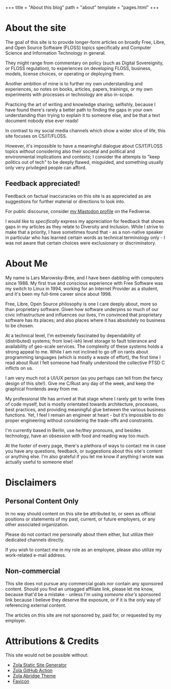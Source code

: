 +++
title = "About this blog"
path = "about"
template = "pages.html"
+++

# About the site

The goal of this site is to provide longer-form articles on broadly
Free, Libre, and Open Source Software (FLOSS) topics specifically and
Computer Science and Information Technology in general.

They might range from commentary on policy (such as Digital
Sovereignity, or FLOSS regulation), to experiences on developing FLOSS,
business, models, license choices, or operating or deploying them.

Another ambition of mine is to further my own understanding and
experiences, so notes on books, articles, papers, trainings, or my own
experiments with processes or technology are also in-scope.

Practicing the art of writing and knowledge sharing; selfishly, because
I have found there's rarely a better path to finding the gaps in your
own understanding than trying to explain it to someone else, and be that
a text document nobody else ever reads!

In contrast to my social media channels which show a wider slice of
life, this site focuses on CS/IT/FLOSS.

However, it's impossible to have a meaningful dialogue about CS/IT/FLOSS
topics *without* considering also their societal and political and
environmental implications and contexts; I consider the attempts to
"keep politics out of tech" to be deeply flawed, misguided, and
something usually only very privileged people can afford.

## Feedback appreciated!

Feedback on factual inaccuracies on this site is as appreciated as are
suggestions for further material or directions to look into. 

For public discourse, consider [my Mastodon
profile](https://mastodon.online/@larsmb) on the Fediverse.

I would like to *specifically* express my appreciation for feedback that
shows gaps in my articles as they relate to Diversity and Inclusion.
While I strive to make that a priority, I have sometimes found that - as
a non-native speaker in particular who has learned certain words as
technical terminology only - I was not aware that certain choices were
exclusionary or discriminatory.

# About Me

My name is Lars Marowsky-Brée, and I have been dabbling with computers
since 1988. My first true and conscious experience with Free Software
was my switch to Linux in 1994, working for an Internet Provider as a
student, and it's been my full-time career since about 1998.

Free, Libre, Open Source philosophy is one I care deeply about, more so
than proprietary software. Given how software underpins so much of our
civic infrastructure and influences our lives, I'm convinced that
proprietary software has its places; and also places where it has
absolutely no business to be chosen.

At a technical level, I'm extremely fascinated by dependability of
(distributed) systems; from low(-ish) level storage to fault tolerance
and availability of geo-scale services. The complexity of these systems
holds a strong appeal to me. While I am not inclined to go off on rants
about programming languages (which is mostly a waste of effort), the
first time I read about Rust I felt someone had finally understood the
collective PTSD C inflicts on us.

I am very much not a UI/UX person (as you perhaps can tell from the
fancy design of this site!). Give me C/Rust any day of the week, and
keep the graphical frontends away from me.

My professional life has arrived at that stage where I rarely get to
write lines of code myself, but is mostly orientated towards
architecture, processes, best practices, and providing meaningful glue
between the various business functions. Yet, I feel I remain an
engineer at heart - but it's impossible to do proper engineering without
considering the trade-offs and constraints.

I'm currently based in Berlin, use *he/they* pronouns, and besides
technology, have an obsession with food and reading way too much.

At the footer of every page, there's a plethora of ways to contact me in
case you have any questions, feedback, or suggestions about this site's
content or anything else. I'm also grateful if you let me know if
anything I wrote was actually useful to someone else!

# Disclaimers

## Personal Content Only

In no way should content on this site be attributed to, or seen as
official positions or statements of my past, current, or future
employers, or any other associated organization.

Please do not contact me personally about them either, but utilize their
dedicated channels directly.

If you wish to contact me in my role as an employee, please also utilize
my work-related e-mail address.

## Non-commercial

This site does not pursue any commercial goals nor contain any sponsored
content. Should you find an untagged affiliate link, please let me know,
because that'd be a mistake - unless I'm using *someone else's*
sponsored link because I believe they deserve the exposure, or if it
is the only way of referencing external content.

The articles on this site are not sponsored by, paid for, or requested
by my employer.

# Attributions & Credits

This site would not be possible without:

- [Zola Static Site Generator](https://getzola.org/)
- [Zola GitHub Action](https://github.com/shalzz/zola-deploy-action)
- [Zola Abridge Theme](https://github.com/jieiku/abridge)
- [Favicon](https://vectordoodle.gumroad.com/l/FOCLd)


